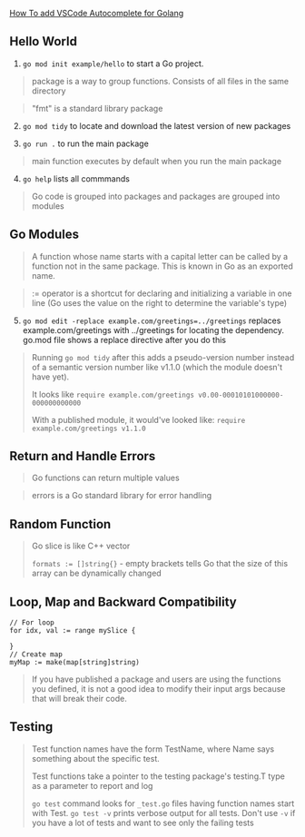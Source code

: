[How To add VSCode Autocomplete for Golang](https://medium.com/backend-habit/setting-golang-plugin-on-vscode-for-autocomplete-and-auto-import-30bf5c58138a)

## Hello World

1. `go mod init example/hello` to start a Go project.

> package is a way to group functions. Consists of all files in the same directory

> "fmt" is a standard library package

2. `go mod tidy` to locate and download the latest version of new packages

3. `go run .` to run the main package

> main function executes by default when you run the main package

4. `go help` lists all commmands

> Go code is grouped into packages and packages are grouped into modules

## Go Modules

> A function whose name starts with a capital letter can be called by a function not in the same package. This is known in Go as an exported name.

> := operator is a shortcut for declaring and initializing a variable in one line (Go uses the value on the right to determine the variable's type)

5. `go mod edit -replace example.com/greetings=../greetings` replaces example.com/greetings with ../greetings for locating the dependency. go.mod file shows a replace directive after you do this

> Running `go mod tidy` after this adds a pseudo-version number instead of a semantic version number like v1.1.0 (which the module doesn't have yet).
>
> It looks like `require example.com/greetings v0.00-00010101000000-000000000000`
>
> With a published module, it would've looked like:
> `require example.com/greetings v1.1.0`

## Return and Handle Errors

> Go functions can return multiple values

> errors is a Go standard library for error handling

## Random Function

> Go slice is like C++ vector
>
> `formats := []string{}` - empty brackets tells Go that the size of this array can be dynamically changed

## Loop, Map and Backward Compatibility

    // For loop
    for idx, val := range mySlice {

    }
    // Create map
    myMap := make(map[string]string)

> If you have published a package and users are using the functions you defined, it is not a good idea to modify their input args because that will break their code.

## Testing

> Test function names have the form TestName, where Name says something about the specific test.
>
> Test functions take a pointer to the testing package's testing.T type as a parameter to report and log
>
> `go test` command looks for `_test.go` files having function names start with Test. `go test -v` prints verbose output for all tests. Don't use `-v` if you have a lot of tests and want to see only the failing tests
